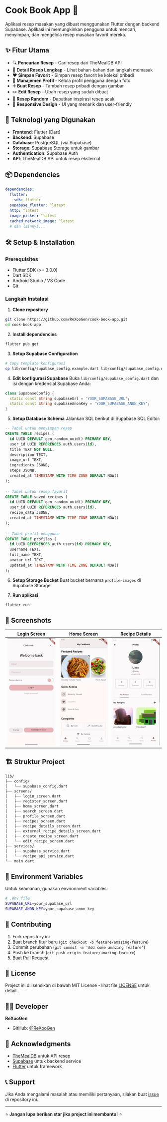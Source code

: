 # Cook Book App 🍳

Aplikasi resep masakan yang dibuat menggunakan Flutter dengan backend Supabase. Aplikasi ini memungkinkan pengguna untuk mencari, menyimpan, dan mengelola resep masakan favorit mereka.

## ✨ Fitur Utama

- 🔍 **Pencarian Resep** - Cari resep dari TheMealDB API
- 📖 **Detail Resep Lengkap** - Lihat bahan-bahan dan langkah memasak
- ❤️ **Simpan Favorit** - Simpan resep favorit ke koleksi pribadi
- 👤 **Manajemen Profil** - Kelola profil pengguna dengan foto
- ➕ **Buat Resep** - Tambah resep pribadi dengan gambar
- ✏️ **Edit Resep** - Ubah resep yang sudah dibuat
- 🎲 **Resep Random** - Dapatkan inspirasi resep acak
- 📱 **Responsive Design** - UI yang menarik dan user-friendly

## 🚀 Teknologi yang Digunakan

- **Frontend**: Flutter (Dart)
- **Backend**: Supabase
- **Database**: PostgreSQL (via Supabase)
- **Storage**: Supabase Storage untuk gambar
- **Authentication**: Supabase Auth
- **API**: TheMealDB API untuk resep eksternal

## 📦 Dependencies

```yaml
dependencies:
  flutter:
    sdk: flutter
  supabase_flutter: ^latest
  http: ^latest
  image_picker: ^latest
  cached_network_image: ^latest
  # dan lainnya...
```

## 🛠️ Setup & Installation

### Prerequisites
- Flutter SDK (>= 3.0.0)
- Dart SDK
- Android Studio / VS Code
- Git

### Langkah Instalasi

1. **Clone repository**
```bash
git clone https://github.com/ReXooGen/cook-book-app.git
cd cook-book-app
```

2. **Install dependencies**
```bash
flutter pub get
```

3. **Setup Supabase Configuration**
```bash
# Copy template konfigurasi
cp lib/config/supabase_config.example.dart lib/config/supabase_config.dart
```

4. **Edit konfigurasi Supabase**
Buka `lib/config/supabase_config.dart` dan isi dengan kredensial Supabase Anda:
```dart
class SupabaseConfig {
  static const String supabaseUrl = 'YOUR_SUPABASE_URL';
  static const String supabaseAnonKey = 'YOUR_SUPABASE_ANON_KEY';
}
```

5. **Setup Database Schema**
Jalankan SQL berikut di Supabase SQL Editor:
```sql
-- Tabel untuk menyimpan resep
CREATE TABLE recipes (
  id UUID DEFAULT gen_random_uuid() PRIMARY KEY,
  user_id UUID REFERENCES auth.users(id),
  title TEXT NOT NULL,
  description TEXT,
  image_url TEXT,
  ingredients JSONB,
  steps JSONB,
  created_at TIMESTAMP WITH TIME ZONE DEFAULT NOW()
);

-- Tabel untuk resep favorit
CREATE TABLE saved_recipes (
  id UUID DEFAULT gen_random_uuid() PRIMARY KEY,
  user_id UUID REFERENCES auth.users(id),
  recipe_data JSONB,
  created_at TIMESTAMP WITH TIME ZONE DEFAULT NOW()
);

-- Tabel profil pengguna
CREATE TABLE profiles (
  id UUID REFERENCES auth.users(id) PRIMARY KEY,
  username TEXT,
  full_name TEXT,
  avatar_url TEXT,
  updated_at TIMESTAMP WITH TIME ZONE DEFAULT NOW()
);
```

6. **Setup Storage Bucket**
Buat bucket bernama `profile-images` di Supabase Storage.

7. **Run aplikasi**
```bash
flutter run
```

## 📱 Screenshots

| Login Screen | Home Screen | Recipe Details |
|:------------:|:-----------:|:--------------:|
| ![Login](screenshots/LoginPage.png) | ![Home](screenshots/HomePage.png) | ![Profile](screenshots/ProfilePage.png) |

## 🏗️ Struktur Project

```
lib/
├── config/
│   └── supabase_config.dart
├── screens/
│   ├── login_screen.dart
│   ├── register_screen.dart
│   ├── home_screen.dart
│   ├── search_screen.dart
│   ├── profile_screen.dart
│   ├── recipes_screen.dart
│   ├── recipe_details_screen.dart
│   ├── external_recipe_details_screen.dart
│   ├── create_recipe_screen.dart
│   └── edit_recipe_screen.dart
├── services/
│   ├── supabase_service.dart
│   └── recipe_api_service.dart
└── main.dart
```

## 🔐 Environment Variables

Untuk keamanan, gunakan environment variables:

```bash
# .env file
SUPABASE_URL=your_supabase_url
SUPABASE_ANON_KEY=your_supabase_anon_key
```

## 🤝 Contributing

1. Fork repository ini
2. Buat branch fitur baru (`git checkout -b feature/amazing-feature`)
3. Commit perubahan (`git commit -m 'Add some amazing feature'`)
4. Push ke branch (`git push origin feature/amazing-feature`)
5. Buat Pull Request

## 📄 License

Project ini dilisensikan di bawah MIT License - lihat file [LICENSE](LICENSE) untuk detail.

## 👨‍💻 Developer

**ReXooGen**
- GitHub: [@ReXooGen](https://github.com/ReXooGen)

## 🙏 Acknowledgments

- [TheMealDB](https://www.themealdb.com/) untuk API resep
- [Supabase](https://supabase.com/) untuk backend service
- [Flutter](https://flutter.dev/) untuk framework

## 📞 Support

Jika Anda mengalami masalah atau memiliki pertanyaan, silakan buat [issue](https://github.com/ReXooGen/cook-book-app/issues) di repository ini.

---
⭐ **Jangan lupa berikan star jika project ini membantu!** ⭐
